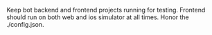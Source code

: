 Keep bot backend and frontend projects running for testing. Frontend should run on both web and ios simulator at all times. Honor the ./config.json.